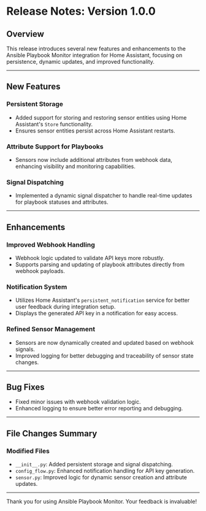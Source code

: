 # Release Notes: Version 1.0.0

## **Overview**
This release introduces several new features and enhancements to the Ansible Playbook Monitor integration for Home Assistant, focusing on persistence, dynamic updates, and improved functionality.

---

## **New Features**

### **Persistent Storage**
- Added support for storing and restoring sensor entities using Home Assistant's `Store` functionality.
- Ensures sensor entities persist across Home Assistant restarts.

### **Attribute Support for Playbooks**
- Sensors now include additional attributes from webhook data, enhancing visibility and monitoring capabilities.

### **Signal Dispatching**
- Implemented a dynamic signal dispatcher to handle real-time updates for playbook statuses and attributes.

---

## **Enhancements**

### **Improved Webhook Handling**
- Webhook logic updated to validate API keys more robustly.
- Supports parsing and updating of playbook attributes directly from webhook payloads.

### **Notification System**
- Utilizes Home Assistant's `persistent_notification` service for better user feedback during integration setup.
- Displays the generated API key in a notification for easy access.

### **Refined Sensor Management**
- Sensors are now dynamically created and updated based on webhook signals.
- Improved logging for better debugging and traceability of sensor state changes.

---

## **Bug Fixes**
- Fixed minor issues with webhook validation logic.
- Enhanced logging to ensure better error reporting and debugging.

---

## **File Changes Summary**

### **Modified Files**
- `__init__.py`: Added persistent storage and signal dispatching.
- `config_flow.py`: Enhanced notification handling for API key generation.
- `sensor.py`: Improved logic for dynamic sensor creation and attribute updates.



---

Thank you for using Ansible Playbook Monitor. Your feedback is invaluable!

